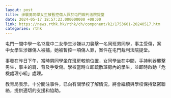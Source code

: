 ```yaml
---
layout: post
title: 涉襲男同學女生被暫控傷人罪於屯門裁判法院提堂
date: 2024-05-17 18:57:23.000000000 +08:00
link: https://news.rthk.hk/rthk/ch/component/k2/1753601-20240517.htm
categories: rthk
---
```


屯門一間中學一名13歲中二女學生涉嫌以刀襲擊一名同班男同學，事主受傷，案中女學生涉嫌傷人被捕，她被暫控一項傷人罪，案件在屯門裁判法院提堂。

事發在昨日下午，當時男同學坐在班房較前位置，女同學坐在中間，手持利器襲擊男生，事主的肩、背及手受傷。學校當時立即疏散班房內的學生，並即時啟動「危機處理小組」處理。

教育局表示，十分關注事件，已向有關學校了解情況，將會繼續與學校保持緊密聯絡，提供適切的支援和協助。
